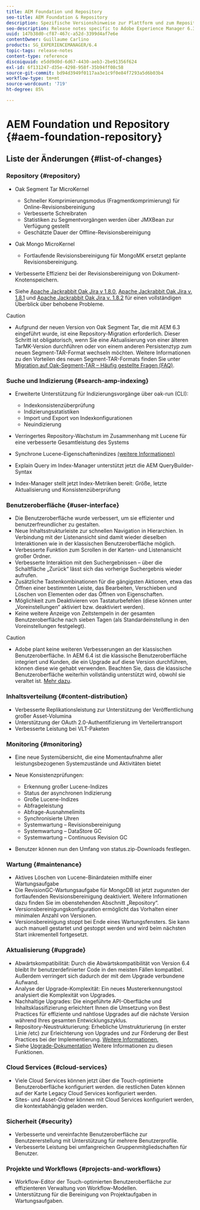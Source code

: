 ```yaml
---
title: AEM Foundation und Repository
seo-title: AEM Foundation & Repository
description: Spezifische Versionshinweise zur Plattform und zum Repository von Adobe Experience Manager 6.3
seo-description: Release notes specific to Adobe Experience Manager 6.3 AEM Platform and Repository.
uuid: 147b38d0-cf87-467c-a52d-3399d4af7e6e
contentOwner: Guillaume Carlino
products: SG_EXPERIENCEMANAGER/6.4
topic-tags: release-notes
content-type: reference
discoiquuid: e5dd9d0d-6d67-4430-aeb3-2be91356f624
exl-id: 6f131247-d35e-4298-958f-35b94ff08c58
source-git-commit: bd94d3949f0117aa3e1c9f0e84f7293a5d6b03b4
workflow-type: tm+mt
source-wordcount: '719'
ht-degree: 85%

---
```


# AEM Foundation und Repository {#aem-foundation-repository}

## Liste der Änderungen {#list-of-changes}

### Repository {#repository}

* Oak Segment Tar MicroKernel

   * Schneller Komprimierungsmodus (Fragmentkomprimierung) für Online-Revisionsbereinigung
   * Verbesserte Schreibraten
   * Statistiken zu Segmentvorgängen werden über JMXBean zur Verfügung gestellt
   * Geschätzte Dauer der Offline-Revisionsbereinigung

* Oak Mongo MicroKernel

   * Fortlaufende Revisionsbereinigung für MongoMK ersetzt geplante Revisionsbereinigung.

* Verbesserte Effizienz bei der Revisionsbereinigung von Dokument-Knotenspeichern.
* Siehe [Apache Jackrabbit Oak Jira v 1.8.0](https://archive.apache.org/dist/jackrabbit/oak/1.8.0/RELEASE-NOTES.txt), [Apache Jackrabbit Oak Jira v. 1.8.1](https://archive.apache.org/dist/jackrabbit/oak/1.8.1/RELEASE-NOTES.txt) und [Apache Jackrabbit Oak Jira v. 1.8.2](https://archive.apache.org/dist/jackrabbit/oak/1.8.2/RELEASE-NOTES.txt) für einen vollständigen Überblick über behobene Probleme.

>[!CAUTION]
>
>* Aufgrund der neuen Version von Oak Segment Tar, die mit AEM 6.3 eingeführt wurde, ist eine Repository-Migration erforderlich. Dieser Schritt ist obligatorisch, wenn Sie eine Aktualisierung von einer älteren TarMK-Version durchführen oder von einem anderen Persistenztyp zum neuen Segment-TAR-Format wechseln möchten. Weitere Informationen zu den Vorteilen des neuen Segment-TAR-Formats finden Sie unter [Migration auf Oak-Segment-TAR – Häufig gestellte Fragen (FAQ)](/help/sites-deploying/revision-cleanup.md#migrating-to-oak-segment-tar).
>


### Suche und Indizierung {#search-amp-indexing}

* Erweiterte Unterstützung für Indizierungsvorgänge über oak-run (CLI):

   * Indexkonsistenzüberprüfung
   * Indizierungsstatistiken
   * Import und Export von Indexkonfigurationen
   * Neuindizierung

* Verringertes Repository-Wachstum im Zusammenhang mit Lucene für eine verbesserte Gesamtleistung des Systems
* Synchrone Lucene-Eigenschaftenindizes [(weitere Informationen)](https://wiki.apache.org/jackrabbit/Synchronous%20Lucene%20Property%20Indexes)
* Explain Query im Index-Manager unterstützt jetzt die AEM QueryBuilder-Syntax
* Index-Manager stellt jetzt Index-Metriken bereit: Größe, letzte Aktualisierung und Konsistenzüberprüfung

### Benutzeroberfläche {#user-interface}

* Die Benutzeroberfläche wurde verbessert, um sie effizienter und benutzerfreundlicher zu gestalten.
* Neue Inhaltsstrukturleiste zur schnellen Navigation in Hierarchien. In Verbindung mit der Listenansicht sind damit wieder dieselben Interaktionen wie in der klassischen Benutzeroberfläche möglich.
* Verbesserte Funktion zum Scrollen in der Karten- und Listenansicht großer Ordner.
* Verbesserte Interaktion mit den Suchergebnissen – über die Schaltfläche „Zurück“ lässt sich das vorherige Suchergebnis wieder aufrufen.
* Zusätzliche Tastenkombinationen für die gängigsten Aktionen, etwa das Öffnen einer bestimmten Leiste, das Bearbeiten, Verschieben und Löschen von Elementen oder das Öffnen von Eigenschaften.
* Möglichkeit zum Deaktivieren von Tastaturbefehlen (diese können unter „Voreinstellungen“ aktiviert bzw. deaktiviert werden).
* Keine weitere Anzeige von Zeitstempeln in der gesamten Benutzeroberfläche nach sieben Tagen (als Standardeinstellung in den Voreinstellungen festgelegt).

>[!CAUTION]
>
>* Adobe plant keine weiteren Verbesserungen an der klassischen Benutzeroberfläche. In AEM 6.4 ist die klassische Benutzeroberfläche integriert und Kunden, die ein Upgrade auf diese Version durchführen, können diese wie gehabt verwenden. Beachten Sie, dass die klassische Benutzeroberfläche weiterhin vollständig unterstützt wird, obwohl sie veraltet ist. [Mehr dazu](/help/sites-deploying/ui-recommendations.md).
>


### Inhaltsverteilung {#content-distribution}

* Verbesserte Replikationsleistung zur Unterstützung der Veröffentlichung großer Asset-Volumina
* Unterstützung der OAuth 2.0-Authentifizierung im Verteilertransport
* Verbesserte Leistung bei VLT-Paketen

### Monitoring {#monitoring}

* Eine neue Systemübersicht, die eine Momentaufnahme aller leistungsbezogenen Systemzustände und Aktivitäten bietet
* Neue Konsistenzprüfungen:

   * Erkennung großer Lucene-Indizes
   * Status der asynchronen Indizierung
   * Große Lucene-Indizes
   * Abfrageleistung
   * Abfrage-Ausnahmelimits
   * Synchronisierte Uhren
   * Systemwartung – Revisionsbereinigung
   * Systemwartung – DataStore GC
   * Systemwartung – Continuous Revision GC

* Benutzer können nun den Umfang von status.zip-Downloads festlegen.

### Wartung {#maintenance}

* Aktives Löschen von Lucene-Binärdateien mithilfe einer Wartungsaufgabe
* Die RevisionGC-Wartungsaufgabe für MongoDB ist jetzt zugunsten der fortlaufenden Revisionsbereinigung deaktiviert. Weitere Informationen dazu finden Sie im obenstehenden Abschnitt „Repository“.
* Versionsbereinigungskonfiguration ermöglicht das Vorhalten einer minimalen Anzahl von Versionen.
* Versionsbereinigung stoppt bei Ende eines Wartungsfensters. Sie kann auch manuell gestartet und gestoppt werden und wird beim nächsten Start inkrementell fortgesetzt.

### Aktualisierung {#upgrade}

* Abwärtskompatibilität: Durch die Abwärtskompatibilität von Version 6.4 bleibt Ihr benutzerdefinierter Code in den meisten Fällen kompatibel. Außerdem verringert sich dadurch der mit dem Upgrade verbundene Aufwand.
* Analyse der Upgrade-Komplexität: Ein neues Mustererkennungstool analysiert die Komplexität von Upgrades.
* Nachhaltige Upgrades: Die eingeführte API-Oberfläche und Inhaltsklassifizierung erleichtert Ihnen die Umsetzung von Best Practices für effiziente und nahtlose Upgrades auf die nächste Version während Ihres gesamten Entwicklungszyklus.
* Repository-Neustrukturierung: Erhebliche Umstrukturierung (in erster Linie /etc) zur Erleichterung von Upgrades und zur Förderung der Best Practices bei der Implementierung. [Weitere Informationen.](/help/sites-deploying/repository-restructuring.md)
* Siehe [Upgrade-Dokumentation](/help/sites-deploying/upgrade.md) Weitere Informationen zu diesen Funktionen.

### Cloud Services {#cloud-services}

* Viele Cloud Services können jetzt über die Touch-optimierte Benutzeroberfläche konfiguriert werden. die restlichen Daten können auf der Karte Legacy Cloud Services konfiguriert werden.
* Sites- und Asset-Ordner können mit Cloud Services konfiguriert werden, die kontextabhängig geladen werden.

### Sicherheit {#security}

* Verbesserte und vereinfachte Benutzeroberfläche zur Benutzererstellung mit Unterstützung für mehrere Benutzerprofile.
* Verbesserte Leistung bei umfangreichen Gruppenmitgliedschaften für Benutzer.

### Projekte und Workflows {#projects-and-workflows}

* Workflow-Editor der Touch-optimierten Benutzeroberfläche zur effizienteren Verwaltung von Workflow-Modellen.
* Unterstützung für die Bereinigung von Projektaufgaben in Wartungsaufgaben.
